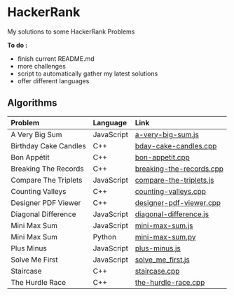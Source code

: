 # HackerRank

My solutions to some HackerRank Problems


**To do :**

* finish current README.md
* more challenges
* script to automatically gather my latest solutions
* offer different languages



## Algorithms


| Problem        | Language           | Link  |
| :------------- |:-------------| :-----|
| A Very Big Sum | JavaScript | [a-very-big-sum.js](../blob/master/Algorithms/A%20Very%20Big%20Sum/a-very-big-sum.js) |
| Birthday Cake Candles | C++ |   [bday-cake-candles.cpp](https://github.com/otmanesabir/HackerRank/blob/master/algorithms/Birthday%20Cake%20Candles/bday-cake-candles.cpp) |
| Bon Appétit | C++ | [bon-appetit.cpp](https://github.com/otmanesabir/HackerRank/blob/master/algorithms/Bon%20App%C3%A9tit/bon-appetit.cpp) |
| Breaking The Records | C++ | [breaking-the-records.cpp](https://github.com/otmanesabir/HackerRank/blob/master/algorithms/Breaking%20The%20Records/breaking-the-records.cpp) |
| Compare The Triplets | JavaScript | [compare-the-triplets.js](https://github.com/otmanesabir/HackerRank/blob/master/algorithms/Compare%20The%20Triplets/compare-the-triplets.js) |
| Counting Valleys | C++ | [counting-valleys.cpp](https://github.com/otmanesabir/HackerRank/blob/master/algorithms/Counting%20Valleys/counting-valleys.cpp) |
| Designer PDF Viewer | C++ | [designer-pdf-viewer.cpp](https://github.com/otmanesabir/HackerRank/blob/master/algorithms/Designer%20PDF%20Viewer/designer-pdf-viewer.cpp) |
| Diagonal Difference | JavaScript | [diagonal-difference.js](https://github.com/otmanesabir/HackerRank/blob/master/algorithms/Diagonal%20Difference/diagonal-difference.js) |
| Mini Max Sum | JavaScript | [mini-max-sum.js](https://github.com/otmanesabir/HackerRank/blob/master/algorithms/Mini%20Max%20Sum/mini-max-sum.js) |
| Mini Max Sum | Python | [mini-max-sum.py](https://github.com/otmanesabir/HackerRank/blob/master/algorithms/Mini%20Max%20Sum/mini-max-sum.py) |
| Plus Minus | JavaScript | [plus-minus.js](https://github.com/otmanesabir/HackerRank/tree/master/algorithms/Plus%20Minus) |
| Solve Me First | JavaScript | [solve_me_first.js](https://github.com/otmanesabir/HackerRank/blob/master/algorithms/Solve%20Me%20First/solve_me_first.js) |
| Staircase | C++ | [staircase.cpp](https://github.com/otmanesabir/HackerRank/blob/master/algorithms/Staircase/staircase.cpp) |
| The Hurdle Race | C++ | [the-hurdle-race.cpp](https://github.com/otmanesabir/HackerRank/blob/master/algorithms/The%20Hurdle%20Race/the-hurdle-race.cpp) |